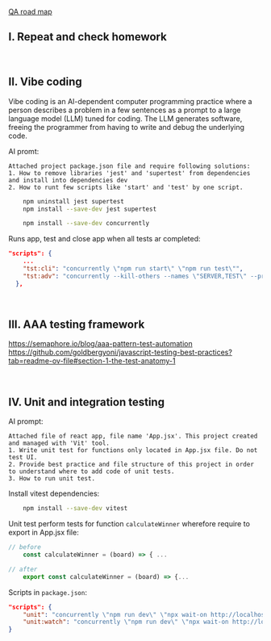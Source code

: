 
[QA road map](https://roadmap.sh/qa)

## I. Repeat and check homework

<br>

## II. Vibe coding

Vibe coding is an AI-dependent computer programming practice where a person describes a problem in a few sentences as a prompt to a large language model (LLM) tuned for coding. The LLM generates software, freeing the programmer from having to write and debug the underlying code.

AI promt:
```
Attached project package.json file and require following solutions: 
1. How to remove libraries 'jest' and 'supertest' from dependencies and install into dependencies dev
2. How to runt few scripts like 'start' and 'test' by one script.
```

```bash
    npm uninstall jest supertest
    npm install --save-dev jest supertest

    npm install --save-dev concurrently
```

Runs app, test and close app when all tests ar completed:
```json
"scripts": {
    ...
    "tst:cli": "concurrently \"npm run start\" \"npm run test\"",
    "tst:adv": "concurrently --kill-others --names \"SERVER,TEST\" --prefix-colors \"bgBlue.bold,bgGreen.bold\" \"npm run start\" \"npm run test\""
  },
```


<br>

## III.  AAA testing framework

https://semaphore.io/blog/aaa-pattern-test-automation  
https://github.com/goldbergyoni/javascript-testing-best-practices?tab=readme-ov-file#section-1-the-test-anatomy-1  

<br>

## IV. Unit and integration testing

AI prompt:
```
Attached file of react app, file name 'App.jsx'. This project created and managed with 'Vit' tool.
1. Write unit test for functions only located in App.jsx file. Do not test UI.
2. Provide best practice and file structure of this project in order to understand where to add code of unit tests.
3. How to run unit test.
```

Install vitest dependencies:  
```bash
    npm install --save-dev vitest
```

Unit test perform tests for function `calculateWinner` wherefore require to export in App.jsx file:  

```javascript
// before
    const calculateWinner = (board) => { ...

// after
    export const calculateWinner = (board) => {...
```

Scripts in `package.json`:
```json
"scripts": {
    "unit": "concurrently \"npm run dev\" \"npx wait-on http://localhost:5173 && vitest\"",
    "unit:watch": "concurrently \"npm run dev\" \"npx wait-on http://localhost:5173 && vitest --watch\""
}
```



<br>